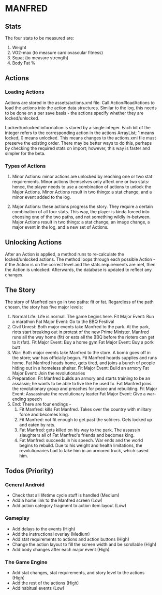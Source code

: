 # MANFRED

## Stats

The four stats to be measured are:

1. Weight
2. VO2-max (to measure cardiovascular fitness)
3. Squat (to measure strength)
4. Body Fat %

## Actions

### Loading Actions

Actions are stored in the assets/actions.xml file. Call Action#loadActions to load the actions into
the action data structures. Similar to the log, this needs to be done on a per save basis - the
actions specify whether they are locked/unlocked.

Locked/unlocked information is stored by a single integer. Each bit of the integer refers to the
corresponding action in the actions ArrayList; 1 means locked, 0 means unlocked. This means changes
to the actions.xml file must preserve the existing order. There may be better ways to do this, perhaps
by checking the required stats on import; however, this way is faster and simpler for the beta.

### Types of Actions

1. Minor Actions: minor actions are unlocked by reaching one or two stat requirements. Minor actions
    themselves only affect one or two stats: hence, the player needs to use a combination of actions
    to unlock the Major Actions.
    Minor Actions result in two things: a stat change, and a minor event added to the log.

2. Major Actions: these actions progress the story. They require a certain combination of all four
    stats. This way, the player is kinda forced into choosing one of the two paths, and not something
    wildly in-between.
    Major Actions result in two things: a stat change, an image change, a major event in the log, and
    a new set of Actions.

## Unlocking Actions

After an Action is applied, a method runs to re-calculate the locked/unlocked actions. The method
loops through each possible Action - if the Action is on the correct level and the stats requirements
are met, then the Action is unlocked. Afterwards, the database is updated to reflect any changes.

## The Story

The story of Manfred can go in two paths: fit or fat. Regardless of the path chosen, the story has
five major levels:
1. Normal Life: Life is normal. The game begins here.
    Fit Major Event: Run a marathon
    Fat Major Event: Go to the BBQ Festival
2. Civil Unrest: Both major events take Manfred to the park. At the park, riots start breaking out
    in protest of the new Prime Minister. Manfred runs all the way home (fit) or eats all the BBQ
    before the rioters can get to it (fat).
    Fit Major Event: Buy a home gym
    Fat Major Event: Buy a pork butt
3. War: Both major events take Manfred to the store. A bomb goes off in the store; war has officially
    begun. Fit Manfred hoards supplies and runs home. Fat Manfred heads home, gets tired, and joins
    a bunch of people hiding out in a homeless shelter.
    Fit Major Event: Build an armory
    Fat Major Event: Join the revolutionaries
4. Preparation: Fit Manfred builds an armory and starts training to be an assassin; he wants to be
    able to live like he used to. Fat Manfred joins the revolutionary group and preaches for peace
    and rebuilding.
    Fit Major Event: Assassinate the revolutionary leader
    Fat Major Event: Give a war-ending speech
5. End: There are four endings -
    1. Fit Manfred: kills Fat Manfred. Takes over the country with military force and becomes king.
    2. Fit Manfred: not fit enough to get past the soldiers. Gets locked up and eaten by rats.
    3. Fat Manfred: gets killed on his way to the park. The assassin slaughters all of Fat Manfred's
        friends and becomes king.
    4. Fat Manfred: succeeds in his speech. War ends and the world begins to rebuild. Due to his
        weight and health limitations, the revolutionaries had to take him in an armored truck, which
        saved him.


## Todos (Priority)

### General Android
* Check that all lifetime cycle stuff is handled (Medium)
* Add a home link to the Manfred screen (Low)
* Add action category fragment to action item layout (Low)

### Gameplay
* Add delays to the events (High)
* Add the instructional overlay (Medium)
* Add stat requirements to actions and action buttons (High)
* Change the action layout to fill the screen width and be scrollable (High)
* Add body changes after each major event (High)

### The Game Engine
* Add stat changes, stat requirements, and story level to the actions (High)
* Add the rest of the actions (High)
* Add habitual events (Low)
